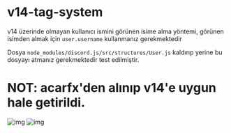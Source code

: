 # v14-tag-system

v14 üzerinde olmayan kullanıcı ismini görünen isime alma yöntemi, görünen isimden almak için ```user.username``` kullanmanız gerekmektedir

Dosya ```node_modules/discord.js/src/structures/User.js``` kaldırıp yerine bu dosyayı atmanız gerekmektedir test edilmiştir.

# NOT: acarfx'den alınıp v14'e uygun hale getirildi.

![img](https://cdn.discordapp.com/attachments/1118782795385426050/1207734700337012857/Screenshot_2024-02-15-21-02-58-023_com.microsoft.rdc.androidx.png?ex=65e0b997&is=65ce4497&hm=f87e5213acb389b555ccd242b6da409c33e1a3badc832ffe40413ec2e7bd0d22&)
![img](https://cdn.discordapp.com/attachments/1118782795385426050/1207734700827738113/Screenshot_2024-02-15-21-05-46-332_com.microsoft.rdc.androidx.png?ex=65e0b997&is=65ce4497&hm=8778d49f9900e90ae59391f671f6de2bbefcbc8ff87d17cba641bb436abe8eec&)
